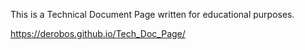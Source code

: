 This is a Technical Document Page written for educational purposes.  

https://derobos.github.io/Tech_Doc_Page/

